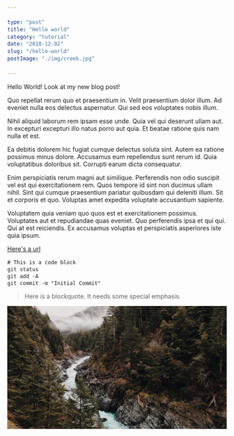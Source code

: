 ```yaml
---

type: "post"
title: "Hello world"
category: "tutorial"
date: "2018-12-02"
slug: "/hello-world"
postImage: "./img/creek.jpg"

---
```


Hello World! Look at my new blog post! 

Quo repellat rerum quo et praesentium in. Velit praesentium dolor illum. Ad eveniet nulla eos delectus aspernatur. Qui sed eos voluptates nobis illum.

Nihil aliquid laborum rem ipsam esse unde. Quia vel qui deserunt ullam aut. In excepturi excepturi illo natus porro aut quia. Et beatae ratione quis nam nulla et est.

Ea debitis dolorem hic fugiat cumque delectus soluta sint. Autem ea ratione possimus minus dolore. Accusamus eum repellendus sunt rerum id. Quia voluptatibus doloribus sit. Corrupti earum dicta consequatur.

Enim perspiciatis rerum magni aut similique. Perferendis non odio suscipit vel est qui exercitationem rem. Quos tempore id sint non ducimus ullam nihil. Sint qui cumque praesentium pariatur quibusdam qui deleniti illum. Sit et corporis et quo. Voluptas amet expedita voluptate accusantium sapiente.

Voluptatem quia veniam quo quos est et exercitationem possimus. Voluptates aut et repudiandae quas eveniet. Quo perferendis ipsa et qui qui. Qui at est reiciendis. Ex accusamus voluptas et perspiciatis asperiores iste quia ipsum.

[Here's a url](https://example.com)

```
# This is a code block
git status
git add -A
git commit -m "Initial Commit"
```

> Here is a blockquote. It needs some special emphasis.

![](./img/creek.jpg)
